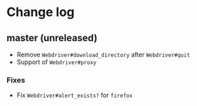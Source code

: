 # Change log

## master (unreleased)
* Remove `Webdriver#download_directory` after `Webdriver#quit`
* Support of `Webdriver#proxy`

### Fixes
* Fix `Webdriver#alert_exists?` for `firefox`
